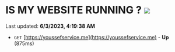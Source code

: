 # IS MY WEBSITE RUNNING ? [![](https://img.shields.io/static/v1?label=Sponsor&message=%E2%9D%A4&logo=GitHub&color=%23fe8e86)](https://github.com/sponsors/<username>)

Last updated: **6/3/2023, 4:19:38 AM**

- `GET` [https://youssefservice.me](https://youssefservice.me) - **Up** (875ms)
